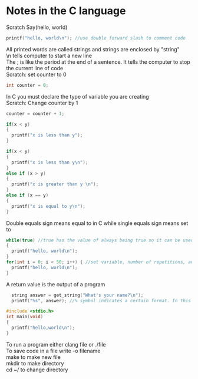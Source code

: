 # Notes in the C language

Scratch Say(hello, world)

```C
printf("hello, world\n"); //use double forward slash to comment code
```

All printed words are called strings and strings are enclosed by "string" <br>
\n tells computer to start a new line <br>
The ; is like the period at the end of a sentence. It tells the computer to stop the current line of code <br>
Scratch: set counter to 0

```C
int counter = 0;
```

In C you must declare the type of variable you are creating <br>
Scratch: Change counter by 1

```C
counter = counter + 1;
```

```C
if(x < y) 
{
  printf("x is less than y");
}
```

```C
if(x < y)
{
  printf("x is less than y\n");
}
else if (x > y)
{
  printf("x is greater than y \n");
}
else if (x == y)
{
  printf("x is equal to y\n");
}
```

Double equals sign means equal to in C while single equals sign means set to

```C
while(true) //true has the value of always being true so it can be used to create a forever loop
{
  printf("hello, world\n");
}
for(int i = 0; i < 50; i++) { //set variable, number of repetitions, and incrementation
  printf("hello, world\n");
}
```

A return value is the output of a program

```C
  string answer = get_string("What's your name?\n");
  printf("%s", answer); //% symbol indicates a certain format. In this case it tells the printf function to print a string
```
```C
#include <stdio.h>
int main(void) 
{
  printf("hello,world\n");
}
```

To run a program either clang file or ./file <br>
To save code in a file write -o filename <br>
make to make new file <br>
mkdir to make directory <br>
cd ~/ to change directory
